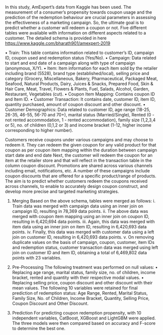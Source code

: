 In this study, AmExpert’s data from Kaggle has been used. The measurement of a consumer’s propensity towards coupon usage and the prediction of the redemption behaviour are crucial parameters in assessing the effectiveness of a marketing campaign. So, the ultimate goal is to predict whether a customer will redeem a coupon or not. Five different tables were available with information on different aspects related to a customer. The detailed schema is provided in here https://www.kaggle.com/bharath901/amexpert-2019


•	Train: This table contains information related to customer’s ID, campaign ID, coupon used and redemption status (Yes/No).
•	Campaign: Data related to start and end date of a campaign along with type of campaign (anonymous, X/Y).
•	Item: Item information for each item sold by the retailer including brand (5528), brand type (established/local), selling price and category (Grocery, Miscellaneous, Bakery, Pharmaceutical, Packaged Meat, Seafood, Natural Products, Dairy, Juices & Snacks, Prepared Food, Skin & Hair Care, Meat, Travel, Flowers & Plants, Fuel, Salads, Alcohol, Garden, Restaurant, Vegetables (cut).
•	Coupon Item Mapping: Contains coupon ID and Item ID.
•	Customer Transaction: It contains date, customer ID, item ID, quantity purchased, amount of coupon discount and other discount.
•	Customer Demographics: Data related to customer ID, age range (18-25, 26-35, 46-55, 56-70 and 70+), marital status (Married/Single), Rented (0 - not rented accommodation, 1 - rented accommodation), family size (1,2,3,4 or 5), no. of children (0,1,2 or 3) and income bracket (1-12, higher income corresponding to higher number).

Customers receive coupons under various campaigns and may choose to redeem it. They can redeem the given coupon for any valid product for that coupon as per coupon item mapping within the duration between campaign start date and end date Next, the customer will redeem the coupon for an item at the retailer store and that will reflect in the transaction table in the column coupon discount. Promotions are shared across various channels including email, notifications, etc. A number of these campaigns include coupon discounts that are offered for a specific product/range of products. The aim is to predict whether customers redeem the coupons received across channels, to enable to accurately design coupon construct, and develop more precise and targeted marketing strategies.

1. Merging
Based on the above schema, tables were merged as follows:
i.	Train data was merged with campaign data using an inner join on campaign ID, resulting in 78,369 data points.
ii.	The above data was merged with coupon item mapping using an inner join on coupon ID, resulting in 6,420,694 data points.
iii.	Again, this data was merged with item data using an inner join on item ID, resulting in 6,420,693 data points.
iv.	Finally, this data was merged with customer data using a left join on customer ID, resulting in 6,420,693 data points.
v.	On removing duplicate values on the basis of campaign, coupon, customer, item IDs and redemption status, customer transaction data was merged using left join on customer ID and item ID, obtaining a total of 6,469,802 data points with 23 variables.

2. Pre-Processing
The following treatment was performed on null values:
•	Replacing age range, marital status, family size, no. of children, income bracket, rented and quantity with their respective modal values.
•	Replacing selling price, coupon discount and other discount with their mean values.
The following 10 variables were retained for final prediction of redemption status: Age Range, Rented, Marital Status, Family Size, No. of Children, Income Bracket, Quantity, Selling Price, Coupon Discount and Other Discount.

3. Prediction
For predicting coupon redemption propensity, with 10 independent variables, CatBoost, XGBoost and LightGBM were applied.
The three models were then compared based on accuracy and F-score to determine the best one.

